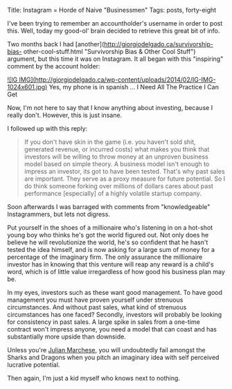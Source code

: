 Title: Instagram = Horde of Naive "Businessmen"
Tags: posts, forty-eight



I've been trying to remember an accountholder's username in order to post
this. Well, today my good-ol' brain decided to retrieve this great bit of
info.



Two months back I had [another](http://giorgiodelgado.ca/survivorship-bias-
other-cool-stuff.html "Survivorship Bias & Other Cool Stuff") argument, but
this time it was on Instagram. It all began with this "inspiring" comment by
the account holder:



[![IG IMG](http://giorgiodelgado.ca/wp-content/uploads/2014/02/IG-IMG-
1024x601.jpg)](http://giorgiodelgado.ca/wp-content/uploads/2014/02/IG-IMG.jpg)
Yes, my phone is in spanish ... I Need All The Practice I Can Get



Now, I'm not here to say that I know anything about investing, because I
really don't. However, this is just insane.



I followed up with this reply:

> If you don't have skin in the game (i.e. you haven't sold shit, generated
revenue, or incurred costs) what makes you think that investors will be
willing to throw money at an unproven business model based on simple theory. A
business model isn't enough to impress an investor, its got to have been
tested. That's why past sales are important. They serve as a proxy measure for
future potential. So I do think someone forking over millions of dollars cares
about past performance [especially] of a highly volatile startup company.

Soon afterwards I was barraged with comments from "knowledgeable"
Instagrammers, but lets not digress.



Put yourself in the shoes of a millionaire who's listening in on a hot-shot
young boy who thinks he's got the world figured out. Not only does he believe
he will revolutionize the world, he's so confident that he hasn't tested the
idea himself, and is now asking for a large sum of money for a percentage of
the imaginary firm. The only assurance the millionaire investor has in knowing
that this venture will reap any reward is a child's word, which is of little
value irregardless of how good his business plan may be.



In my eyes, investors such as these want good management. To have good
management you must have proven yourself under strenuous circumstances. And
without past sales, what kind of strenuous circumstances has one faced?
Secondly, investors will probably be looking for consistency in past sales. A
large spike in sales from a one-time contract won't impress anyone, you need a
model that can coast and has substantially more upside than downside.



Unless you're [Julian Marchese](http://www.youtube.com/watch?v=XcB0L6ANMkQ),
you will undoubtedly fail amongst the Sharks and Dragons when you pitch an
imaginary idea with self perceived lucrative potential.



Then again, I'm just a kid myself who knows next to nothing.

